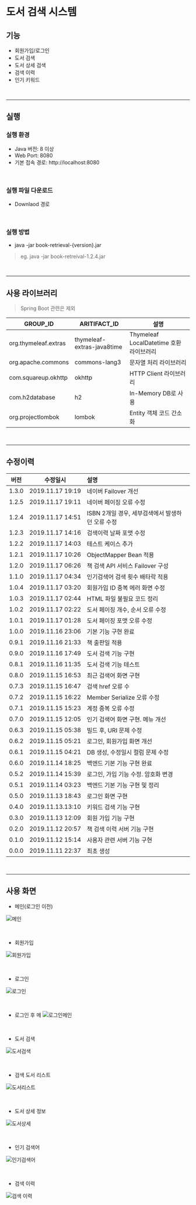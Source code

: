 # 도서 검색 시스템

## 기능
* 회원가입/로그인
* 도서 검색
* 도서 상세 검색
* 검색 이력
* 인기 키워드

<br />

------------

## 실행

### 실행 환경
* Java 버전: 8 이상
* Web Port: 8080
* 기본 접속 경로: http://localhost:8080

<br />

### 실행 파일 다운로드
* Downlaod 경로

<br />

### 실행 방법
* java -jar book-retrieval-{version}.jar

> eg. java -jar book-retreival-1.2.4.jar

<br />

----------------

## 사용 라이브러리

> Spring Boot 관련은 제외

| GROUP_ID | ARITIFACT_ID | 설명 |
| ---- | ---- | ---- |
| org.thymeleaf.extras | thymeleaf-extras-java8time | Thymeleaf LocalDatetime 호환 라이브러리 |
| org.apache.commons | commons-lang3 | 문자열 처리 라이브러리 |
| com.squareup.okhttp | okhttp | HTTP Client 라이브러리 |
| com.h2database | h2 | In-Memory DB로 사용 |
| org.projectlombok  | lombok | Entity 객체 코드 간소화 |

<br />

--------

## 수정이력

| 버전 | 수정일시 | 설명 |
| :----: | :----: | :---- |
| 1.3.0 | 2019.11.17 19:19 | 네이버 Failover 개선 |
| 1.2.5 | 2019.11.17 19:11 | 네이버 페이징 오류 수정 |
| 1.2.4 | 2019.11.17 14:51 | ISBN 2개일 경우, 세부검색에서 발생하던 오류 수정 |
| 1.2.3 | 2019.11.17 14:16 | 검색이력 날짜 포맷 수정 |
| 1.2.2 | 2019.11.17 14:03 | 테스트 케이스 추가 |
| 1.2.1 | 2019.11.17 10:26 | ObjectMapper Bean 적용 |
| 1.2.0 | 2019.11.17 06:26 | 책 검색 API 서비스 Failover 구성 |
| 1.1.0 | 2019.11.17 04:34 | 인기검색어 검색 횟수 배타락 적용 |
| 1.0.4 | 2019.11.17 03:20 | 회원가입 ID 중복 에러 화면 수정 |
| 1.0.3 | 2019.11.17 02:44 | HTML 파일 불필요 코드 정리 |
| 1.0.2 | 2019.11.17 02:22 | 도서 페이징 개수, 순서 오류 수정 |
| 1.0.1 | 2019.11.17 01:28 | 도서 페이징 포맷 오류 수정 |
| 1.0.0 | 2019.11.16 23:06 | 기본 기능 구현 완료 |
| 0.9.1 | 2019.11.16 21:33 | 책 출판일 적용 |
| 0.9.0 | 2019.11.16 17:49 | 도서 검색 기능 구현 |
| 0.8.1 | 2019.11.16 11:35 | 도서 검색 기능 테스트 |
| 0.8.0 | 2019.11.15 16:53 | 최근 검색어 화면 구현 |
| 0.7.3 | 2019.11.15 16:47 | 검색 href 오류 수 |
| 0.7.2 | 2019.11.15 16:22 | Member Serialize 오류 수정 |
| 0.7.1 | 2019.11.15 15:23 | 계정 중복 오류 수정 |
| 0.7.0 | 2019.11.15 12:05 | 인기 검색어 화면 구현. 메뉴 개선 |
| 0.6.3 | 2019.11.15 05:38 | 빌드 후, URI 문제 수정 |
| 0.6.2 | 2019.11.15 05:21 | 로그인, 회원가입 화면 개선 |
| 0.6.1 | 2019.11.15 04:21 | DB 생성, 수정일시 컬럼 문제 수정 |
| 0.6.0 | 2019.11.14 18:25 | 백엔드 기본 기능 구현 완료 |
| 0.5.2 | 2019.11.14 15:39 | 로그인, 가입 기능 수정. 암호화 변경 |
| 0.5.1 | 2019.11.14 03:23 | 백엔드 기본 기능 구현 및 정리 |
| 0.5.0 | 2019.11.13 18:43 | 로그인 화면 구현 |
| 0.4.0 | 2019.11.13.13:10 | 키워드 검색 기능 구현 |
| 0.3.0 | 2019.11.13 12:09 | 회원 가입 기능 구현 |
| 0.2.0 | 2019.11.12 20:57 | 책 검색 이력 서버 기능 구현 |
| 0.1.0 | 2019.11.12 15:14 | 사용자 관련 서버 기능 구현 |
| 0.0.0 | 2019.11.11 22:37 | 최초 생성 |

<br />

--------------

## 사용 화면

* 메인(로그인 이전)

![메인](/img/screenshot001.png)

<br />

* 회원가입

![회원가입](/img/screenshot002.png)

<br />

* 로그인

![로그인](/img/screenshot003.png)

<br />

* 로그인 후 메
![로그인메인](/img/screenshot004.png)

<br />

* 도서 검색

![도서검색](/img/screenshot005.png)

<br />

* 검색 도서 리스트

![도서리스트](/img/screenshot006.png)

<br />

* 도서 상세 정보

![도서상세](/img/screenshot007.png)

<br />

* 인기 검색어

![인기검색어](/img/screenshot008.png)

<br />

* 검색 이력

![검색 이력](/img/screenshot009.png)


